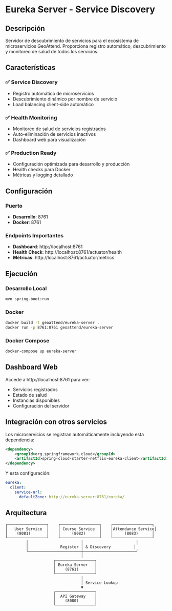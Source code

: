 # Eureka Server - Service Discovery

## Descripción
Servidor de descubrimiento de servicios para el ecosistema de microservicios GeoAttend. Proporciona registro automático, descubrimiento y monitoreo de salud de todos los servicios.

## Características

### ✅ Service Discovery
- Registro automático de microservicios
- Descubrimiento dinámico por nombre de servicio
- Load balancing client-side automático

### ✅ Health Monitoring
- Monitoreo de salud de servicios registrados
- Auto-eliminación de servicios inactivos
- Dashboard web para visualización

### ✅ Production Ready
- Configuración optimizada para desarrollo y producción
- Health checks para Docker
- Métricas y logging detallado

## Configuración

### Puerto
- **Desarrollo**: 8761
- **Docker**: 8761

### Endpoints Importantes
- **Dashboard**: http://localhost:8761
- **Health Check**: http://localhost:8761/actuator/health
- **Métricas**: http://localhost:8761/actuator/metrics

## Ejecución

### Desarrollo Local
```bash
mvn spring-boot:run
```

### Docker
```bash
docker build -t geoattend/eureka-server .
docker run -p 8761:8761 geoattend/eureka-server
```

### Docker Compose
```bash
docker-compose up eureka-server
```

## Dashboard Web

Accede a http://localhost:8761 para ver:
- Servicios registrados
- Estado de salud
- Instancias disponibles
- Configuración del servidor

## Integración con otros servicios

Los microservicios se registran automáticamente incluyendo esta dependencia:

```xml
<dependency>
    <groupId>org.springframework.cloud</groupId>
    <artifactId>spring-cloud-starter-netflix-eureka-client</artifactId>
</dependency>
```

Y esta configuración:
```yaml
eureka:
  client:
    service-url:
      defaultZone: http://eureka-server:8761/eureka/
```

## Arquitectura

```
┌─────────────────┐    ┌─────────────────┐    ┌─────────────────┐
│   User Service  │    │ Course Service  │    │Attendance Service│
│    (8081)       │    │     (8082)      │    │     (8083)      │
└─────────────────┘    └─────────────────┘    └─────────────────┘
         │                       │                       │
         │              Register │ & Discovery          │
         └───────────────────────┼───────────────────────┘
                                 │
                     ┌─────────────────┐
                     │ Eureka Server   │
                     │    (8761)       │
                     └─────────────────┘
                                 │
                                 │ Service Lookup
                                 ▼
                     ┌─────────────────┐
                     │  API Gateway    │
                     │    (8080)       │
                     └─────────────────┘
```